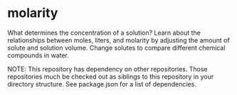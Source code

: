 molarity
========

What determines the concentration of a solution? Learn about the relationships between moles, liters, and molarity
by adjusting the amount of solute and solution volume. Change solutes to compare different chemical compounds in water.

NOTE: This repository has dependency on other repositories. Those repositories
much be checked out as siblings to this repository in your directory structure.
See package.json for a list of dependencies.